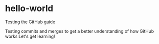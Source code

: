 # hello-world
Testing the GitHub guide

Testing commits and merges to get a better understanding of how GitHub works
Let's get learning!
